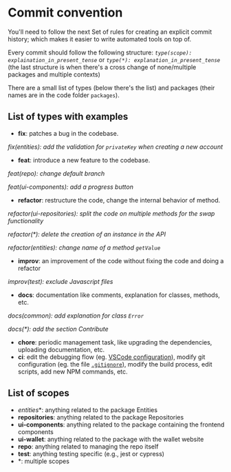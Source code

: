 # Commit convention

You'll need to follow the next Set of rules for creating an explicit commit history; which makes it easier to write automated tools on top of.

Every commit should follow the following structure:
_`type(scope): explaination_in_present_tense`_ or _`type(*): explanation_in_present_tense`_ (the last structure is when there's a cross change of none/multiple packages and multiple contexts)

There are a small list of types (below there's the list) and packages (their names are in the code folder `packages`).

## List of types with examples

- **fix**: patches a bug in the codebase.

_fix(entities): add the validation for `privateKey` when creating a new account_

- **feat**: introduce a new feature to the codebase.

_feat(repo): change default branch_

_feat(ui-components): add a progress button_

- **refactor**: restructure the code, change the internal behavior of method.

_refactor(ui-repositories): split the code on multiple methods for the swap functionality_

_refactor(*): delete the creation of an instance in the API_

_refactor(entities): change name of a method `getValue`_

- **improv**: an improvement of the code without fixing the code and doing a refactor

_improv(test): exclude Javascript files_

- **docs**: documentation like comments, explanation for classes, methods, etc.

_docs(common): add explanation for class `Error`_

_docs(*): add the section Contribute_

- **chore**: periodic management task, like upgrading the dependencies, uploading documentation, etc.
- **ci**: edit the debugging flow (eg. [VSCode configuration](https://github.com/Future-Wallet/skia-wallet/blob/main/.vscode)), modify git configuration (eg. the file [`.gitignore`](https://github.com/Future-Wallet/skia-wallet/blob/main/.gitignore)), modify the build process, edit scripts, add new NPM commands, etc.

## List of scopes

- *entities**: anything related to the package Entities
- **repositories**: anything related to the package Repositories
- **ui-components**: anything related to the package containing the frontend components
- **ui-wallet**: anything related to the package with the wallet website
- **repo**: anything related to managing the repo itself
- **test**: anything testing specific (e.g., jest or cypress)
- *: multiple scopes